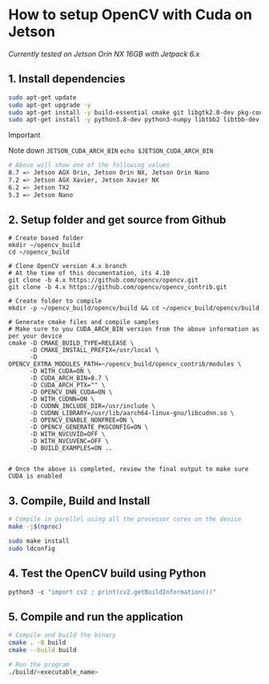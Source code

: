 # How to setup OpenCV with Cuda on Jetson 
_Currently tested on Jetson Orin NX 16GB with Jetpack 6.x_

## 1. Install dependencies
```bash
sudo apt-get update
sudo apt-get upgrade -y
sudo apt-get install -y build-essential cmake git libgtk2.0-dev pkg-config libavcodec-dev libavformat-dev libswscale-dev
sudo apt-get install -y python3.8-dev python3-numpy libtbb2 libtbb-dev libjpeg-dev libpng-dev libtiff-dev libdc1394-22-dev
```

> [!IMPORTANT] 
> Note down `JETSON_CUDA_ARCH_BIN`
> `echo $JETSON_CUDA_ARCH_BIN`

```bash
# Above will show one of the following values
8.7 => Jetson AGX Orin, Jetson Orin NX, Jetson Orin Nano 
7.2 => Jetson AGX Xavier, Jetson Xavier NX 
6.2 => Jetson TX2 
5.3 => Jetson Nano 
```

## 2. Setup folder and get source from Github

```
# Create based folder
mkdir ~/opencv_build
cd ~/opencv_build

# Clone OpenCV version 4.x branch
# At the time of this documentation, its 4.10
git clone -b 4.x https://github.com/opencv/opencv.git
git clone -b 4.x https://github.com/opencv/opencv_contrib.git

# Create folder to compile
mkdir -p ~/opencv_build/opencv/build && cd ~/opencv_build/opencv/build

# Generate cmake files and compile samples
# Make sure to you CUDA_ARCH_BIN version from the above information as per your device
cmake -D CMAKE_BUILD_TYPE=RELEASE \
      -D CMAKE_INSTALL_PREFIX=/usr/local \
      -D OPENCV_EXTRA_MODULES_PATH=~/opencv_build/opencv_contrib/modules \
      -D WITH_CUDA=ON \
      -D CUDA_ARCH_BIN=8.7 \
      -D CUDA_ARCH_PTX="" \
      -D OPENCV_DNN_CUDA=ON \
      -D WITH_CUDNN=ON \
      -D CUDNN_INCLUDE_DIR=/usr/include \
      -D CUDNN_LIBRARY=/usr/lib/aarch64-linux-gnu/libcudnn.so \
      -D OPENCV_ENABLE_NONFREE=ON \
      -D OPENCV_GENERATE_PKGCONFIG=ON \
      -D WITH_NVCUVID=OFF \
      -D WITH_NVCUVENC=OFF \
      -D BUILD_EXAMPLES=ON ..


# Once the above is completed, review the final output to make sure CUDA is enabled
```

## 3. Compile, Build and Install

```bash
# Compile in parellel using all the processor cores on the device
make -j$(nproc)

sudo make install
sudo ldconfig   
```

## 4. Test the OpenCV build using Python
```python
python3 -c "import cv2 ; print(cv2.getBuildInformation())"
```

## 5. Compile and run the application

```bash
# Compile and build the binary
cmake . -B build
cmake --build build

# Run the program
./build/<executable_name>
```